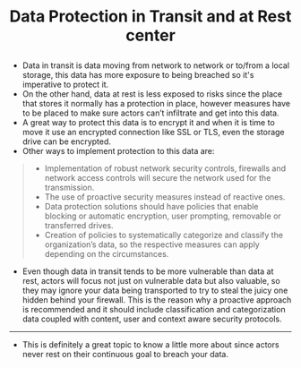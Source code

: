# <p align="center"> Data Protection in Transit and at Rest center</p>

* Data in transit is data moving from network to network or to/from a local storage, this data has more exposure to being breached so it's imperative to protect it.
* On the other hand, data at rest is less exposed to risks since the place that stores it normally has a protection in place, however measures have to be placed to make sure actors can’t infiltrate and get into this data.
* A great way to protect this data is to encrypt it and when it is time to move it use an encrypted connection like SSL or TLS, even the storage drive can be encrypted.
* Other ways to implement protection to this data are:
> * Implementation of robust network security controls, firewalls and network access controls will secure the network used for the transmission.
> * The use of proactive security measures instead of reactive ones.
> * Data protection solutions should have policies that enable blocking or automatic encryption, user prompting, removable or transferred drives.
> * Creation of policies to systematically categorize and classify the organization’s data, so the respective measures can apply depending on the circumstances.
* Even though data in transit tends to be more vulnerable than data at rest, actors will focus not just on vulnerable data but also valuable, so they may ignore your data being transported to try to steal the juicy one hidden behind your firewall. This is the reason why a proactive approach is recommended and it should include classification and categorization data coupled with content, user and context aware security protocols.
----------------
* This is definitely a great topic to know a little more about since actors never rest on their continuous goal to breach your data.

